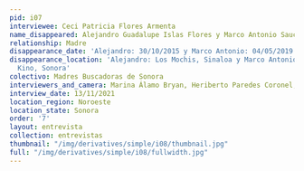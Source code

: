 ```yaml
---
pid: i07
interviewee: Ceci Patricia Flores Armenta
name_disappeared: Alejandro Guadalupe Islas Flores y Marco Antonio Sauceda Rocha
relationship: Madre
disappearance_date: 'Alejandro: 30/10/2015 y Marco Antonio: 04/05/2019'
disappearance_location: 'Alejandro: Los Mochis, Sinaloa y Marco Antonio: Bahía de
  Kino, Sonora'
colectivo: Madres Buscadoras de Sonora
interviewers_and_camera: Marina Álamo Bryan, Heriberto Paredes Coronel, Rodrigo Caballero
interview_date: 13/11/2021
location_region: Noroeste
location_state: Sonora
order: '7'
layout: entrevista
collection: entrevistas
thumbnail: "/img/derivatives/simple/i08/thumbnail.jpg"
full: "/img/derivatives/simple/i08/fullwidth.jpg"
---
```

